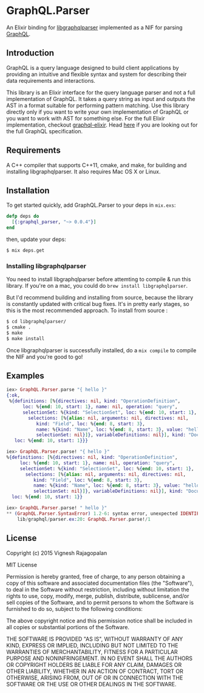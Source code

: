 # GraphQL.Parser

An Elixir binding for [libgraphqlparser](https://github.com/graphql/libgraphqlparser)
implemented as a NIF for parsing [GraphQL](http://graphql.org).

## Introduction

GraphQL is a query language designed to build client applications by providing
an intuitive and flexible syntax and system for describing their data requirements
and interactions.

This library is an Elixir interface for the query language parser and not a full
implementation of GraphQL. It takes a query string as input and outputs the AST
in a format suitable for performing pattern matching. Use this library directly
only if you want to write your own implementation of GraphQL or you want to work
with AST for something else. For the full Elixir implementation, checkout
[graphql-elixir](https://github.com/joshprice/graphql-elixir). Head
[here](https://facebook.github.io/graphql) if you are looking out for the full
GraphQL specification.

## Requirements

A C++ compiler that supports C++11, cmake, and make, for building and installing
libgraphqlparser. It also requires Mac OS X or Linux.

## Installation

To get started quickly, add GraphQL.Parser to your deps in `mix.exs`:

```elixir
defp deps do
  [{:graphql_parser, "~> 0.0.4"}]
end
```

then, update your deps:

```sh
$ mix deps.get
```

### Installing libgraphqlparser
You need to install libgraphqlparser before attemting to compile & run this
library. If you're on a mac, you could do `brew install libgraphqlparser`.

But I'd recommend building and installing from source, because the library is
constantly updated with critical bug fixes. It's in pretty early stages, so
this is the most recommended approach. To install from source :

```sh
$ cd libgraphqlparser/
$ cmake .
$ make
$ make install
```

Once libgraphqlparser is successfully installed, do a `mix compile` to compile the NIF and you're good to go!

## Examples

```elixir
iex> GraphQL.Parser.parse "{ hello }"
{:ok,
 %{definitions: [%{directives: nil, kind: "OperationDefinition",
      loc: %{end: 10, start: 1}, name: nil, operation: "query",
      selectionSet: %{kind: "SelectionSet", loc: %{end: 10, start: 1},
        selections: [%{alias: nil, arguments: nil, directives: nil,
           kind: "Field", loc: %{end: 8, start: 3},
           name: %{kind: "Name", loc: %{end: 8, start: 3}, value: "hello"},
           selectionSet: nil}]}, variableDefinitions: nil}], kind: "Document",
   loc: %{end: 10, start: 1}}}

iex> GraphQL.Parser.parse! "{ hello }"
%{definitions: [%{directives: nil, kind: "OperationDefinition",
     loc: %{end: 10, start: 1}, name: nil, operation: "query",
     selectionSet: %{kind: "SelectionSet", loc: %{end: 10, start: 1},
       selections: [%{alias: nil, arguments: nil, directives: nil,
          kind: "Field", loc: %{end: 8, start: 3},
          name: %{kind: "Name", loc: %{end: 8, start: 3}, value: "hello"},
          selectionSet: nil}]}, variableDefinitions: nil}], kind: "Document",
  loc: %{end: 10, start: 1}}

iex> GraphQL.Parser.parse! " hello }"
** (GraphQL.Parser.SyntaxError) 1.2-6: syntax error, unexpected IDENTIFIER, expecting fragment or mutation or query or { on line
    lib/graphql/parser.ex:20: GraphQL.Parser.parse!/1
```

## License

Copyright (c) 2015 Vignesh Rajagopalan

MIT License

Permission is hereby granted, free of charge, to any person obtaining a copy
of this software and associated documentation files (the "Software"), to deal
in the Software without restriction, including without limitation the rights
to use, copy, modify, merge, publish, distribute, sublicense, and/or sell
copies of the Software, and to permit persons to whom the Software is
furnished to do so, subject to the following conditions:

The above copyright notice and this permission notice shall be included in
all copies or substantial portions of the Software.

THE SOFTWARE IS PROVIDED "AS IS", WITHOUT WARRANTY OF ANY KIND, EXPRESS OR
IMPLIED, INCLUDING BUT NOT LIMITED TO THE WARRANTIES OF MERCHANTABILITY,
FITNESS FOR A PARTICULAR PURPOSE AND NONINFRINGEMENT.  IN NO EVENT SHALL THE
AUTHORS OR COPYRIGHT HOLDERS BE LIABLE FOR ANY CLAIM, DAMAGES OR OTHER
LIABILITY, WHETHER IN AN ACTION OF CONTRACT, TORT OR OTHERWISE, ARISING FROM,
OUT OF OR IN CONNECTION WITH THE SOFTWARE OR THE USE OR OTHER DEALINGS IN
THE SOFTWARE.

